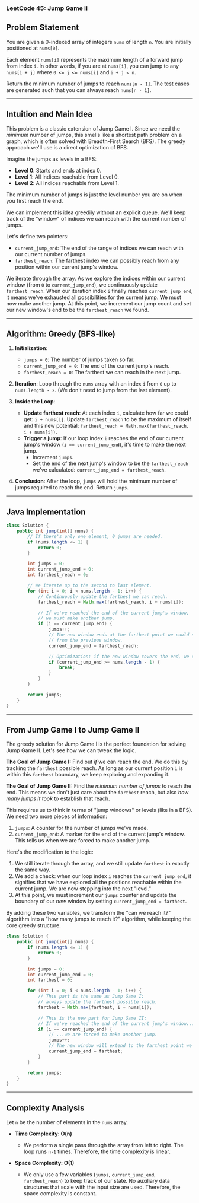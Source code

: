 ### LeetCode 45: Jump Game II

## Problem Statement

You are given a 0-indexed array of integers `nums` of length `n`. You are initially positioned at `nums[0]`.

Each element `nums[i]` represents the maximum length of a forward jump from index `i`. In other words, if you are at `nums[i]`, you can jump to any `nums[i + j]` where `0 <= j <= nums[i]` and `i + j < n`.

Return the minimum number of jumps to reach `nums[n - 1]`. The test cases are generated such that you can always reach `nums[n - 1]`.

---

## Intuition and Main Idea

This problem is a classic extension of Jump Game I. Since we need the *minimum* number of jumps, this smells like a shortest path problem on a graph, which is often solved with Breadth-First Search (BFS). The greedy approach we'll use is a direct optimization of BFS.

Imagine the jumps as levels in a BFS:
- **Level 0**: Starts and ends at index 0.
- **Level 1**: All indices reachable from Level 0.
- **Level 2**: All indices reachable from Level 1.

The minimum number of jumps is just the level number you are on when you first reach the end.

We can implement this idea greedily without an explicit queue. We'll keep track of the "window" of indices we can reach with the current number of jumps.

Let's define two pointers:
- `current_jump_end`: The end of the range of indices we can reach with our current number of jumps.
- `farthest_reach`: The farthest index we can possibly reach from any position within our current jump's window.

We iterate through the array. As we explore the indices within our current window (from `0` to `current_jump_end`), we continuously update `farthest_reach`. When our iteration index `i` finally reaches `current_jump_end`, it means we've exhausted all possibilities for the current jump. We must now make another jump. At this point, we increment our jump count and set our new window's end to be the `farthest_reach` we found.

---

## Algorithm: Greedy (BFS-like)

1.  **Initialization**:
    *   `jumps = 0`: The number of jumps taken so far.
    *   `current_jump_end = 0`: The end of the current jump's reach.
    *   `farthest_reach = 0`: The farthest we can reach in the next jump.

2.  **Iteration**: Loop through the `nums` array with an index `i` from `0` up to `nums.length - 2`. (We don't need to jump from the last element).

3.  **Inside the Loop**:
    *   **Update farthest reach**: At each index `i`, calculate how far we could get: `i + nums[i]`. Update `farthest_reach` to be the maximum of itself and this new potential: `farthest_reach = Math.max(farthest_reach, i + nums[i])`.
    *   **Trigger a jump**: If our loop index `i` reaches the end of our current jump's window (`i == current_jump_end`), it's time to make the next jump.
        *   Increment `jumps`.
        *   Set the end of the next jump's window to be the `farthest_reach` we've calculated: `current_jump_end = farthest_reach`.

4.  **Conclusion**: After the loop, `jumps` will hold the minimum number of jumps required to reach the end. Return `jumps`.

---

## Java Implementation

```java
class Solution {
    public int jump(int[] nums) {
        // If there's only one element, 0 jumps are needed.
        if (nums.length <= 1) {
            return 0;
        }

        int jumps = 0;
        int current_jump_end = 0;
        int farthest_reach = 0;

        // We iterate up to the second to last element.
        for (int i = 0; i < nums.length - 1; i++) {
            // Continuously update the farthest we can reach.
            farthest_reach = Math.max(farthest_reach, i + nums[i]);

            // If we've reached the end of the current jump's window,
            // we must make another jump.
            if (i == current_jump_end) {
                jumps++;
                // The new window ends at the farthest point we could see
                // from the previous window.
                current_jump_end = farthest_reach;

                // Optimization: if the new window covers the end, we can stop.
                if (current_jump_end >= nums.length - 1) {
                    break;
                }
            }
        }

        return jumps;
    }
}
```

---

## From Jump Game I to Jump Game II

The greedy solution for Jump Game I is the perfect foundation for solving Jump Game II. Let's see how we can tweak the logic.

**The Goal of Jump Game I:** Find out *if* we can reach the end. We do this by tracking the `farthest` possible reach. As long as our current position `i` is within this `farthest` boundary, we keep exploring and expanding it.

**The Goal of Jump Game II:** Find the *minimum number of jumps* to reach the end. This means we don't just care about the `farthest` reach, but also *how many jumps it took* to establish that reach.

This requires us to think in terms of "jump windows" or levels (like in a BFS). We need two more pieces of information:

1.  `jumps`: A counter for the number of jumps we've made.
2.  `current_jump_end`: A marker for the end of the current jump's window. This tells us when we are forced to make another jump.

Here's the modification to the logic:

1.  We still iterate through the array, and we still update `farthest` in exactly the same way.
2.  We add a check: when our loop index `i` reaches the `current_jump_end`, it signifies that we have explored all the positions reachable within the current jump. We are now stepping into the next "level."
3.  At this point, we must increment our `jumps` counter and update the boundary of our *new* window by setting `current_jump_end = farthest`.

By adding these two variables, we transform the "can we reach it?" algorithm into a "how many jumps to reach it?" algorithm, while keeping the core greedy structure.

```java
class Solution {
    public int jump(int[] nums) {
        if (nums.length <= 1) {
            return 0;
        }

        int jumps = 0;
        int current_jump_end = 0;
        int farthest = 0;

        for (int i = 0; i < nums.length - 1; i++) {
            // This part is the same as Jump Game I: 
            // always update the farthest possible reach.
            farthest = Math.max(farthest, i + nums[i]);

            // This is the new part for Jump Game II:
            // If we've reached the end of the current jump's window...
            if (i == current_jump_end) {
                // ...we are forced to make another jump.
                jumps++;
                // The new window will extend to the farthest point we found.
                current_jump_end = farthest;
            }
        }

        return jumps;
    }
}
```

---

## Complexity Analysis

Let `n` be the number of elements in the `nums` array.

*   **Time Complexity: O(n)**
    *   We perform a single pass through the array from left to right. The loop runs `n-1` times. Therefore, the time complexity is linear.

*   **Space Complexity: O(1)**
    *   We only use a few variables (`jumps`, `current_jump_end`, `farthest_reach`) to keep track of our state. No auxiliary data structures that scale with the input size are used. Therefore, the space complexity is constant.
